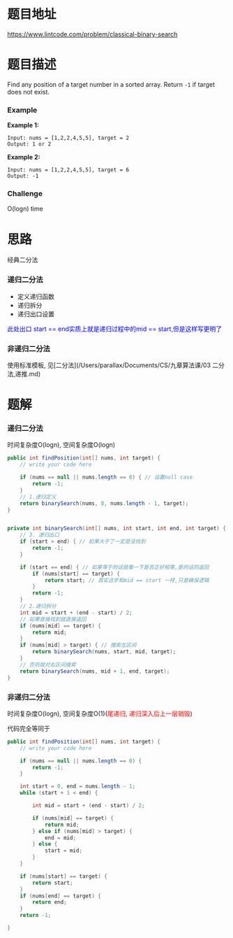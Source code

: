# 题目地址

https://www.lintcode.com/problem/classical-binary-search



# 题目描述

Find any position of a target number in a sorted array. Return `-1` if target does not exist.

### Example

**Example 1:**

```
Input: nums = [1,2,2,4,5,5], target = 2
Output: 1 or 2
```

**Example 2:**

```
Input: nums = [1,2,2,4,5,5], target = 6
Output: -1
```

### Challenge

O(logn) time



# 思路

经典二分法

### 递归二分法

+ 定义递归函数
+ 递归拆分
+ 递归出口设置

<font color = blue>此处出口 start == end实质上就是递归过程中的mid == start,但是这样写更明了</font>

### 非递归二分法

使用标准模板, 见[二分法](/Users/parallax/Documents/CS/九章算法课/03 二分法,递推.md)



# 题解

### 递归二分法

时间复杂度O(logn), 空间复杂度O(logn)

```java
public int findPosition(int[] nums, int target) {
    // write your code here

    if (nums == null || nums.length == 0) { // 设置null case
        return -1;
    }
    // 1.递归定义
    return binarySearch(nums, 0, nums.length - 1, target);
}


private int binarySearch(int[] nums, int start, int end, int target) {
	// 3. 递归出口
    if (start > end) { // 如果大于了一定是没找到
        return -1;
    }

    if (start == end) { // 如果等于的话就看一下是否正好相等,是的话则返回
        if (nums[start] == target) {
            return start; // 其实这步和mid == start 一样,只是确保逻辑
        }
        return -1;
    }
	// 2.递归拆分
    int mid = start + (end - start) / 2;
    // 如果直接找到就直接返回
    if (nums[mid] == target) {
        return mid;
    }
    if (nums[mid] > target) { // 搜索左区间
        return binarySearch(nums, start, mid, target);
    }
	// 否则就对右区间搜索
    return binarySearch(nums, mid + 1, end, target);
}
```



### 非递归二分法

时间复杂度O(logn), 空间复杂度O(1)(<font color = red>尾递归, 递归深入后上一层销毁</font>)

代码完全等同于

```java
public int findPosition(int[] nums, int target) {
    // write your code here

    if (nums == null || nums.length == 0) {
        return -1;
    }

    int start = 0, end = nums.length - 1;
    while (start + 1 < end) {

        int mid = start + (end - start) / 2;

        if (nums[mid] == target) {
            return mid;
        } else if (nums[mid] > target) {
            end = mid;
        } else {
            start = mid;
        }
    }

    if (nums[start] == target) {
        return start;
    }
    if (nums[end] == target) {
        return end;
    }
    return -1;

}
```

